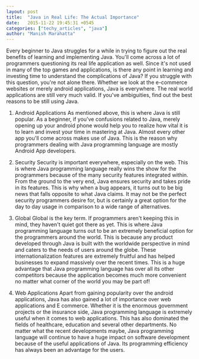 ```yaml
---
layout: post
title:  "Java in Real Life: The Actual Importance"
date:   2015-11-22 19:45:31 +0545
categories: ["techy_articles", "java"]
author: "Manish Marahatta"
---
```



Every beginner to Java struggles for a while in trying to figure out the real benefits of learning and implementing Java. You'll come across a lot of programmers questioning its real life application as well. Since it's not used in many of the top games and applications, is there any point in learning and investing time to understand the complications of Java? If you struggle with this question, you're not alone there.
Whether we look at the e-commerce websites or merely android applications, Java is everywhere. The real world applications are still very much valid. If you've ambiguities, find out the best reasons to be still using Java.

1. Android Applications
As mentioned above, this is where Java is still popular. As a beginner, if you've confusions related to Java, merely opening up your android phone would help you to realize how vital it is to learn and invest your time in mastering at Java. Almost every other app you'll come across makes use of Java. This is the reason why programmers dealing with Java programming language are mostly Android App developers.

2. Security
Security is important everywhere, especially on the web. This is where Java programming language really wins the show for the programmers because of the many security features integrated within. From the ground to the very end, Java ensures security and takes pride in its features. This is why when a bug appears, it turns out to be big news that falls opposite to what Java claims. It may not be the perfect security programmers desire for, but is certainly a great option for the day to day usage in comparison to a wide range of alternatives.

3. Global
Global is the key term. If programmers aren't keeping this in mind, they haven't quiet got there as yet. This is where Java programming language turns out to be an extremely beneficial option for the programmers around the world. This is because any product developed through Java is built with the worldwide perspective in mind and caters to the needs of users around the globe. These internationalization features are extremely fruitful and has helped businesses to expand massively over the recent times.
This is a huge advantage that Java programming language has over all its other competitors because the application becomes much more convenient no matter what corner of the world you may be part of!

4. Web Applications
Apart from gaining popularity over the android applications, Java has also gained a lot of importance over web applications and E commerce. Whether it is the enormous government projects or the insurance side, Java programming language is extremely useful when it comes to web applications. This has also dominated the fields of healthcare, education and several other departments.
No matter what the recent developments maybe, Java programming language will continue to have a huge impact on software development because of the useful applications of Java. Its programming efficiency has always been an advantage for the users.


